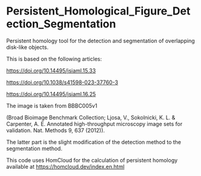# Persistent_Homological_Figure_Detection_Segmentation
Persistent homology tool for the detection and segmentation of overlapping disk-like objects.

This is based on the following articles:

https://doi.org/10.14495/jsiaml.15.33

https://doi.org/10.1038/s41598-023-37760-3

https://doi.org/10.14495/jsiaml.16.25

The image is taken from BBBC005v1

(Broad Bioimage Benchmark Collection; Ljosa, V., Sokolnicki, K. L. & Carpenter, A. E. Annotated high-throughput microscopy image sets for validation. Nat. Methods 9, 637 (2012)).

The latter part is the slight modification of the detection method to the segmentation method.

This code uses HomCloud for the calculation of persistent homology available at https://homcloud.dev/index.en.html

